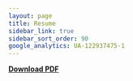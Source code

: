 ```yaml
---
layout: page
title: Resume
sidebar_link: true
sidebar_sort_order: 90
google_analytics: UA-122937475-1
---
```

 [<b>Download PDF</b>](https://drive.google.com/file/d/1q7cZd-RPYxypafABTyauOl5-rTqkNM5n/view?usp=sharing)
